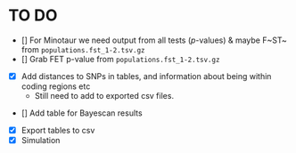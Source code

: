 # TO DO

- [] For Minotaur we need output from all tests ($p$-values) & maybe F~ST~ from `populations.fst_1-2.tsv.gz`
- [] Grab FET p-value from `populations.fst_1-2.tsv.gz`
- [x] Add distances to SNPs in tables, and information about being within coding regions etc
    - Still need to add to exported csv files.
- [] Add table for Bayescan results
- [x] Export tables to csv
- [x] Simulation
